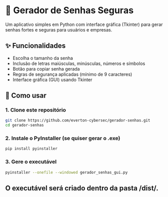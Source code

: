 # 🔐 Gerador de Senhas Seguras

Um aplicativo simples em Python com interface gráfica (Tkinter) para gerar senhas fortes e seguras para usuários e empresas.

## ✨ Funcionalidades

- Escolha o tamanho da senha
- Inclusão de letras maiúsculas, minúsculas, números e símbolos
- Botão para copiar senha gerada
- Regras de segurança aplicadas (mínimo de 9 caracteres)
- Interface gráfica (GUI) usando Tkinter

## 🚀 Como usar

### 1. Clone este repositório

```bash
git clone https://github.com/everton-cybersec/gerador-senhas.git
cd gerador-senhas
```

### 2. Instale o PyInstaller (se quiser gerar o .exe)

```bash
pip install pyinstaller
```

### 3. Gere o executável

```bash
pyinstaller --onefile --windowed gerador_senhas_gui.py
```
## O executável será criado dentro da pasta /dist/.




